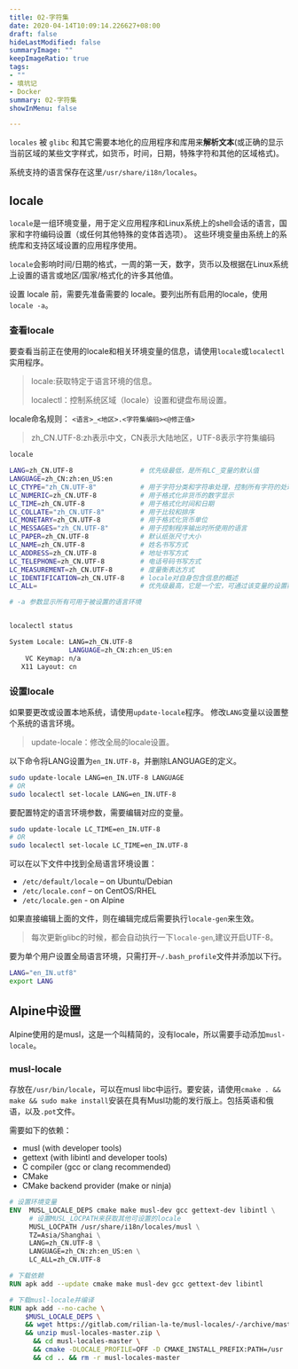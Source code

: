 ```yaml
---
title: 02-字符集
date: 2020-04-14T10:09:14.226627+08:00
draft: false
hideLastModified: false
summaryImage: ""
keepImageRatio: true
tags:
- ""
- 填坑记
- Docker
summary: 02-字符集
showInMenu: false

---
```


`locales` 被 `glibc` 和其它需要本地化的应用程序和库用来**解析文本**(或正确的显示当前区域的某些文字样式，如货币，时间，日期，特殊字符和其他的区域格式)。

系统支持的语言保存在这里`/usr/share/i18n/locales`。

## locale

`locale`是一组环境变量，用于定义应用程序和Linux系统上的shell会话的语言，国家和字符编码设置（或任何其他特殊的变体首选项）。 这些环境变量由系统上的系统库和支持区域设置的应用程序使用。

`locale`会影响时间/日期的格式，一周的第一天，数字，货币以及根据在Linux系统上设置的语言或地区/国家/格式化的许多其他值。

设置 locale 前，需要先准备需要的 locale。要列出所有启用的locale，使用`locale -a`。

### 查看locale

要查看当前正在使用的locale和相关环境变量的信息，请使用`locale`或`localectl`实用程序。

> locale:获取特定于语言环境的信息。
>
> localectl：控制系统区域（locale）设置和键盘布局设置。

locale命名规则： `<语言>_<地区>.<字符集编码><@修正值>`

> zh_CN.UTF-8:zh表示中文，CN表示大陆地区，UTF-8表示字符集编码

```bash
locale

LANG=zh_CN.UTF-8                 # 优先级最低，是所有LC_变量的默认值
LANGUAGE=zh_CN:zh:en_US:en
LC_CTYPE="zh_CN.UTF-8"           # 用于字符分类和字符串处理，控制所有字符的处理方式
LC_NUMERIC=zh_CN.UTF-8           # 用于格式化非货币的数字显示
LC_TIME=zh_CN.UTF-8              # 用于格式化时间和日期
LC_COLLATE="zh_CN.UTF-8"         # 用于比较和排序
LC_MONETARY=zh_CN.UTF-8          # 用于格式化货币单位
LC_MESSAGES="zh_CN.UTF-8"        # 用于控制程序输出时所使用的语言
LC_PAPER=zh_CN.UTF-8             # 默认纸张尺寸大小
LC_NAME=zh_CN.UTF-8              # 姓名书写方式
LC_ADDRESS=zh_CN.UTF-8           # 地址书写方式
LC_TELEPHONE=zh_CN.UTF-8         # 电话号码书写方式
LC_MEASUREMENT=zh_CN.UTF-8       # 度量衡表达方式
LC_IDENTIFICATION=zh_CN.UTF-8    # locale对自身包含信息的概述
LC_ALL=                          # 优先级最高，它是一个宏，可通过该变量的设置覆盖所有的LC_*变量

# -a 参数显示所有可用于被设置的语言环境


localectl status

System Locale: LANG=zh_CN.UTF-8
               LANGUAGE=zh_CN:zh:en_US:en
    VC Keymap: n/a
   X11 Layout: cn
```

### 设置locale

如果要更改或设置本地系统，请使用`update-locale`程序。 修改`LANG`变量以设置整个系统的语言环境。

> update-locale：修改全局的locale设置。

以下命令将LANG设置为`en_IN.UTF-8`，并删除LANGUAGE的定义。

```bash
sudo update-locale LANG=en_IN.UTF-8 LANGUAGE
# OR
sudo localectl set-locale LANG=en_IN.UTF-8
```

要配置特定的语言环境参数，需要编辑对应的变量。

```bash
sudo update-locale LC_TIME=en_IN.UTF-8
# OR
sudo localectl set-locale LC_TIME=en_IN.UTF-8
```

可以在以下文件中找到全局语言环境设置：

- `/etc/default/locale` – on Ubuntu/Debian
- `/etc/locale.conf` – on CentOS/RHEL
- `/etc/locale.gen` - on Alpine

如果直接编辑上面的文件，则在编辑完成后需要执行`locale-gen`来生效。

> 每次更新glibc的时候，都会自动执行一下`locale-gen`,建议开启UTF-8。

要为单个用户设置全局语言环境，只需打开`~/.bash_profile`文件并添加以下行。

```bash
LANG="en_IN.utf8"
export LANG
```

## Alpine中设置

Alpine使用的是musl，这是一个叫精简的，没有locale，所以需要手动添加`musl-locale`。

### musl-locale

存放在`/usr/bin/locale`，可以在musl libc中运行。要安装，请使用`cmake . && make && sudo make install`安装在具有Musl功能的发行版上。包括英语和俄语，以及`.pot`文件。

需要如下的依赖：

- musl (with developer tools)
- gettext (with libintl and developer tools)
- С compiler (gcc or clang recommended)
- CMake
- CMake backend provider (make or ninja)

```dockerfile
# 设置环境变量
ENV  MUSL_LOCALE_DEPS cmake make musl-dev gcc gettext-dev libintl \
     # 设置MUSL_LOCPATH来获取其他可设置的locale
     MUSL_LOCPATH /usr/share/i18n/locales/musl \
     TZ=Asia/Shanghai \
     LANG=zh_CN.UTF-8 \
     LANGUAGE=zh_CN:zh:en_US:en \
     LC_ALL=zh_CN.UTF-8

# 下载依赖
RUN apk add --update cmake make musl-dev gcc gettext-dev libintl

# 下载musl-locale并编译
RUN apk add --no-cache \
    $MUSL_LOCALE_DEPS \
    && wget https://gitlab.com/rilian-la-te/musl-locales/-/archive/master/musl-locales-master.zip \
    && unzip musl-locales-master.zip \
      && cd musl-locales-master \
      && cmake -DLOCALE_PROFILE=OFF -D CMAKE_INSTALL_PREFIX:PATH=/usr . && make && make install \
      && cd .. && rm -r musl-locales-master
```
